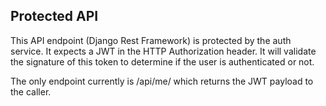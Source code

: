 Protected API
-------------

This API endpoint (Django Rest Framework) is protected by the auth
service. It expects a JWT in the HTTP Authorization header. It will
validate the signature of this token to determine if the user is
authenticated or not.

The only endpoint currently is /api/me/ which returns the JWT payload
to the caller.

